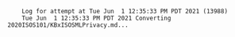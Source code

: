         Log for attempt at Tue Jun  1 12:35:33 PM PDT 2021 (13988)
        Tue Jun  1 12:35:33 PM PDT 2021 Converting 2020ISOS101/KBxISOSMLPrivacy.md...
